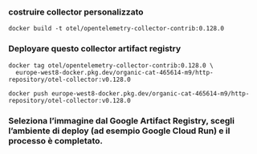 ### costruire collector personalizzato
```
docker build -t otel/opentelemetry-collector-contrib:0.128.0
```

### Deployare questo collector artifact registry
```
docker tag otel/opentelemetry-collector-contrib:0.128.0 \
  europe-west8-docker.pkg.dev/organic-cat-465614-m9/http-repository/otel-collector:v0.128.0

docker push europe-west8-docker.pkg.dev/organic-cat-465614-m9/http-repository/otel-collector:v0.128.0
```
### Seleziona l’immagine dal Google Artifact Registry, scegli l’ambiente di deploy (ad esempio Google Cloud Run) e il processo è completato.